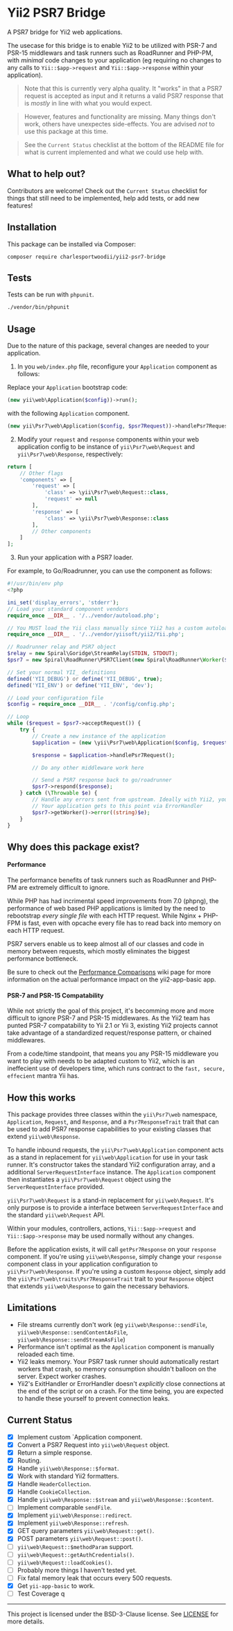 # Yii2 PSR7 Bridge

A PSR7 bridge for Yii2 web applications.

The usecase for this bridge is to enable Yii2 to be utilized with PSR-7 and PSR-15 middlewars and task runners such as RoadRunner and PHP-PM, with _minimal_ code changes to your application (eg requiring no changes to any calls to `Yii::$app->request` and `Yii::$app->response` within your application).

> Note that this is currently very alpha quality. It "works" in that a PSR7 request is accepted as input and it returns a valid PSR7 response that is _mostly_ in line with what you would expect.

> However, features and functionality are missing. Many things don't work, others have unexpectes side-effects. You are advised _not_ to use this package at this time.

> See the `Current Status` checklist at the bottom of the README file for what is current implemented and what we could use help with.

## What to help out?

Contributors are welcome! Check out the `Current Status` checklist for things that still need to be implemented, help add tests, or add new features!

## Installation

This package can be installed via Composer:

```
composer require charlesportwoodii/yii2-psr7-bridge
```

## Tests

Tests can be run with `phpunit`.

```bash
./vendor/bin/phpunit
```

## Usage

Due to the nature of this package, several changes are needed to your application.

1. In you `web/index.php` file, reconfigure your `Application` component as follows:

Replace your `Application` bootstrap code:

```php
(new yii\web\Application($config))->run();
```

with the following `Application` component.

```php
(new yii\Psr7\web\Application($config, $psr7Request))->handlePsr7Request();
```

2. Modify your `request` and `response` components within your web application config to be instance of `yii\Psr7\web\Request` and `yii\Psr7\web\Response`, respectively:

```php
return [
    // Other flags
    'components' => [
        'request' => [
            'class' => \yii\Psr7\web\Request::class,
            'request' => null
        ],
        'response' => [
            'class' => \yii\Psr7\web\Response::class
        ],
        // Other components
    ]
];
```

3. Run your application with a PSR7 loader.

For example, to Go/Roadrunner, you can use the component as follows:

```php
#!/usr/bin/env php
<?php

ini_set('display_errors', 'stderr');
// Load your standard component vendors
require_once __DIR__ . '/../vendor/autoload.php';

// You MUST load the Yii class manually since Yii2 has a custom autoloader
require_once __DIR__ . '/../vendor/yiisoft/yii2/Yii.php';

// Roadrunner relay and PSR7 object
$relay = new Spiral\Goridge\StreamRelay(STDIN, STDOUT);
$psr7 = new Spiral\RoadRunner\PSR7Client(new Spiral\RoadRunner\Worker($relay));

// Set your normal YII_ definitions
defined('YII_DEBUG') or define('YII_DEBUG', true);
defined('YII_ENV') or define('YII_ENV', 'dev');

// Load your configuration file
$config = require_once __DIR__ . '/config/config.php';

// Loop
while ($request = $psr7->acceptRequest()) {
    try {
        // Create a new instance of the application
        $application = (new \yii\Psr7\web\Application($config, $request));

        $response = $application->handlePsr7Request();

        // Do any other middleware work here

        // Send a PSR7 response back to go/roadrunner
        $psr7->respond($response);
    } catch (\Throwable $e) {
        // Handle any errors sent from upstream. Ideally with Yii2, you should catch any errors before
        // Your application gets to this point via ErrorHandler
        $psr7->getWorker()->error((string)$e);
    }
}
```

## Why does this package exist?

#### Performance

The performance benefits of task runners such as RoadRunner and PHP-PM are extremely difficult to ignore.

While PHP has had incrimental speed improvements from 7.0 (phpng), the performance of web based PHP applications is limited by the need to rebootstrap _every single file_ with each HTTP request. While Nginx + PHP-FPM is fast, even with opcache every file has to read back into memory on each HTTP request.

PSR7 servers enable us to keep almost all of our classes and code in memory between requests, which mostly eliminates the biggest performance bottleneck.

Be sure to check out the [Performance Comparisons](https://github.com/charlesportwoodii/yii2-psr7-bridge/wiki/Performance-Comparisons) wiki page for more information on the actual performance impact on the yii2-app-basic app.

#### PSR-7 and PSR-15 Compatability

While not strictly the goal of this project, it's becomming more and more difficult to ignore PSR-7 and PSR-15 middlewares. As the Yii2 team has punted PSR-7 compatability to Yii 2.1 or Yii 3, existing Yii2 projects cannot take advantage of a standardized request/response pattern, or chained middlewares.

From a code/time standpoint, that means you any PSR-15 middleware you want to play with needs to be adapted custom to Yii2, which is an ineffecient use of developers time, which runs contract to the `fast, secure, effecient` mantra Yii has.

## How this works

This package provides three classes within the `yii\Psr7\web` namespace, `Application`, `Request`, and `Response`, and a `Psr7ResponseTrait` trait that can be used to add PSR7 response capabilities to your existing classes that extend `yii\web\Response`.

To handle inbound requests, the `yii\Psr7\web\Application` component acts as a stand in replacement for `yii\web\Application` for use in your task runner. It's constructor takes the standard Yii2 configuration array, and a additional `ServerRequestInterface` instance. The `Application` component then instantiates a `yii\Psr7\web\Request` object using the `ServerRequestInterface` provided.

`yii\Psr7\web\Request` is a stand-in replacement for `yii\web\Request`. It's only purpose is to provide a interface between `ServerRequestInterface` and the standard `yii\web\Request` API.

Within your modules, controllers, actions, `Yii::$app->request` and `Yii::$app->response` may be used normally without any changes.

Before the application exists, it will call `getPsr7Response` on your `response` component. If you're using `yii\web\Response`, simply change your `response` component class in your application configuration to `yii\Psr7\web\Response`. If you're using a custom `Response` object, simply add the `yii\Psr7\web\traits\Psr7ResponseTrait` trait to your `Response` object that extends `yii\web\Response` to gain the necessary behaviors.

## Limitations

- File streams currently don't work (eg `yii\web\Response::sendFile`, `yii\web\Response::sendContentAsFile`, `yii\web\Response::sendStreamAsFile`)
- Performance isn't optimal as the `Application` component is manually reloaded each time.
- Yii2 leaks memory. Your PSR7 task runner should automatically restart workers that crash, so memory consumption shouldn't balloon on the server. Expect worker crashes.
- Yii2's ExitHandler or ErrorHandler doesn't _explicitly_ close connections at the end of the script or on a crash. For the time being, you are expected to handle these yourself to prevent connection leaks.

## Current Status

- [x] Implement custom `Application component.
- [x] Convert a PSR7 Request into `yii\web\Request` object.
- [x] Return a simple response.
- [x] Routing.
- [x] Handle `yii\web\Response::$format`.
- [x] Work with standard Yii2 formatters.
- [x] Handle `HeaderCollection`.
- [x] Handle `CookieCollection`.
- [x] Handle `yii\web\Response::$stream` and `yii\web\Response::$content`.
- [ ] Implement comparable `sendFile`.
- [x] Implement `yii\web\Response::redirect`.
- [x] Implement `yii\web\Response::refresh`.
- [x] GET query parameters `yii\web\Request::get()`.
- [x] POST parameters `yii\web\Request::post()`.
- [ ] `yii\web\Request::$methodParam` support.
- [ ] `yii\web\Request::getAuthCredentials()`.
- [ ] `yii\web\Request::loadCookies()`.
- [ ] Probably more things I haven't tested yet.
- [ ] Fix fatal memory leak that occurs every 500 requests.
- [x] Get `yii-app-basic` to work.
- [ ] Test Coverage
q
-----

This project is licensed under the BSD-3-Clause license. See [LICENSE](LICENSE) for more details.